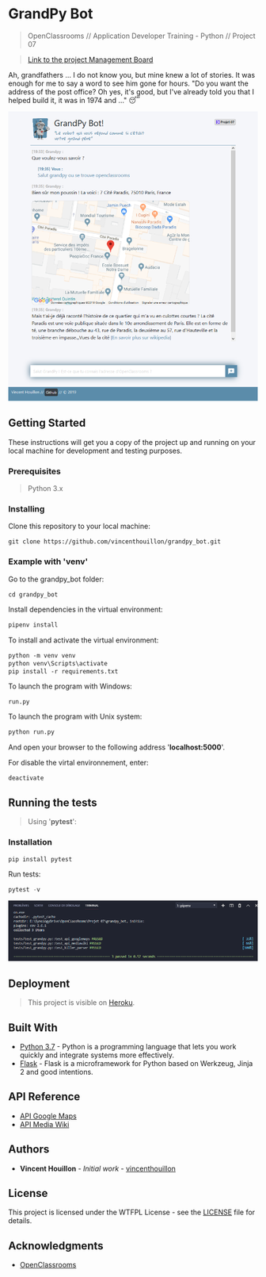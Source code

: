 # GrandPy Bot

> OpenClassrooms // Application Developer Training - Python // Project 07

> [Link to the project Management Board](https://github.com/vincenthouillon/grandpy_bot/projects/1)

Ah, grandfathers ... I do not know you, but mine knew a lot of stories. It was enough for me to say a word to see him gone for hours. "Do you want the address of the post office? Oh yes, it's good, but I've already told you that I helped build it, it was in 1974 and ..." :sleeping:

![Screenshot](grandpy/static/img/screenshot.png)

## Getting Started

These instructions will get you a copy of the project up and running on your local machine for development and testing purposes.

### Prerequisites

> Python 3.x


### Installing

Clone this repository to your local machine:
```console
git clone https://github.com/vincenthouillon/grandpy_bot.git
```

### Example with '**venv**'

Go to the grandpy_bot folder:

```console
cd grandpy_bot
```

Install dependencies in the virtual environment:

```python
pipenv install
```

To install and activate the virtual environment:
```console
python -m venv venv
python venv\Scripts\activate
pip install -r requirements.txt
```

To launch the program with Windows:

```python
run.py
```

To launch the program with Unix system:

```python
python run.py
```

And open your browser to the following address '**localhost:5000**'.

For disable the virtal environnement, enter:
```console
deactivate
```

## Running the tests

> Using '**pytest**':

### Installation

```console
pip install pytest
```
Run tests:

```python
pytest -v
```

![Screenshot](grandpy/static/img/test.png)

## Deployment

> This project is visible on [Heroku](https://hv-grandpy.herokuapp.com/).

## Built With

* [Python 3.7](https://www.python.org/) - Python is a programming language that lets you work quickly and integrate systems more effectively.
* [Flask](http://flask.pocoo.org/) - Flask is a microframework for Python based on Werkzeug, Jinja 2 and good intentions.

## API Reference
* [API Google Maps](https://developers.google.com/maps/documentation/maps-static/intro)
* [API Media Wiki](https://pymediawiki.readthedocs.io/en/latest/quickstart.html#quickstart)

## Authors

* **Vincent Houillon** - *Initial work* - [vincenthouillon](https://github.com/vincenthouillon)

## License

This project is licensed under the WTFPL License - see the [LICENSE](LICENSE.md) file for details.

## Acknowledgments

* [OpenClassrooms](https://openclassrooms.com)

